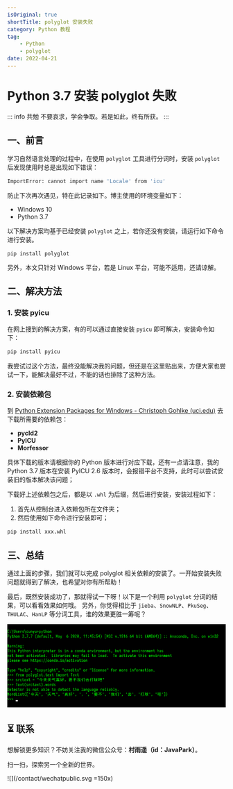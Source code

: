 ```yaml
---
isOriginal: true
shortTitle: polyglot 安装失败
category: Python 教程
tag:
    - Python
    - polyglot
date: 2022-04-21
---
```


# Python 3.7 安装 polyglot 失败

::: info 共勉
不要哀求，学会争取。若是如此，终有所获。
:::



## 一、前言

学习自然语言处理的过程中，在使用 `polyglot` 工具进行分词时，安装 `polyglot` 后发现使用时总是出现如下错误：

```bash
ImportError: cannot import name 'Locale' from 'icu'
```

防止下次再次遇见，特在此记录如下。博主使用的环境变量如下：

-   Windows 10
-   Python 3.7

以下解决方案均基于已经安装 `polyglot` 之上，若你还没有安装，请运行如下命令进行安装。

```shell
pip install polyglot
```

另外，本文只针对 Windows 平台，若是 Linux 平台，可能不适用，还请谅解。

## 二、解决方法

### 1. 安装 pyicu

在网上搜到的解决方案，有的可以通过直接安装 `pyicu` 即可解决，安装命令如下：

```bash
pip install pyicu
```

我尝试过这个方法，最终没能解决我的问题，但还是在这里贴出来，方便大家也尝试一下，能解决最好不过，不能的话也排除了这种方法。

### 2. 安装依赖包

到 [Python Extension Packages for Windows - Christoph Gohlke (uci.edu)](https://www.lfd.uci.edu/~gohlke/pythonlibs/) 去下载所需要的依赖包：

-   **pycld2**
-   **PyICU**
-   **Morfessor**

具体下载的版本请根据你的 Python 版本进行对应下载，还有一点请注意，我的 Python 3.7 版本在安装 PyICU 2.6 版本时，会报错平台不支持，此时可以尝试安装旧的版本解决该问题；

下载好上述依赖包之后，都是以 `.whl` 为后缀，然后进行安装，安装过程如下：

1.  首先从控制台进入依赖包所在文件夹；
2.  然后使用如下命令进行安装即可；

```bash
pip install xxx.whl
```

## 三、总结

通过上面的步骤，我们就可以完成 polyglot 相关依赖的安装了。一开始安装失败问题就得到了解决，也希望对你有所帮助！

最后，既然安装成功了，那就得试一下呀！以下是一个利用 `polyglot` 分词的结果，可以看看效果如何哦。
另外，你觉得相比于 `jieba`、`SnowNLP`、`PkuSeg`、`THULAC`、`HanLP` 等分词工具，谁的效果更胜一筹呢？

![](assets/71423640d214226a7ec32b1e87e0bb9f.webp)

## ⏳ 联系

想解锁更多知识？不妨关注我的微信公众号：**村雨遥（id：JavaPark）**。

扫一扫，探索另一个全新的世界。

![](/contact/wechatpublic.svg =150x)

<Share colorful />